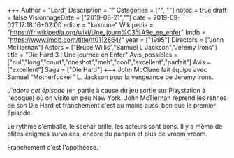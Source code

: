 +++
Author = "Lord"
Description = ""
Categories = ["", ""]
notoc = true
draft = false
VisionnageDate = ["2019-08-21",""]
date = 2019-09-02T17:18:16+02:00
editor = "kakoune"
Wikipedia = "https://fr.wikipedia.org/wiki/Une_journ%C3%A9e_en_enfer"
Imdb = "https://www.imdb.com/title/tt0112864/"
year = ["1995"]
Directors = ["John McTiernan"]
Actors = ["Bruce Willis","Samuel L Jackson","Jeremy Irons"]
title = "Die Hard 3 : Une journée en Enfer"
Avis_possibles = ["nul","long","court","oneshot","meh","cool","excellent","parfait"]
Avis = ["excellent"] 
Saga = ["Die Hard"]
+++
John McClane fait équipe avec Samuel “Motherfucker” L. Jackson pour la vengeance de Jeremy Irons.

*J'adore cet épisode* (en partie à cause du jeu sortie sur Playstation à l'époque) où on visite un peu New York.
John McTiernan reprend les rennes de son Die Hard et franchement c'est au moins aussi bon que le premier épisode.

Le rythme s'emballe, le scénar brille, les acteurs sont bons.
Il y a même de ptites énigmes survolées, encore du panpan et plus de vroom vroom.

Franchement c'est l'apothéose.

